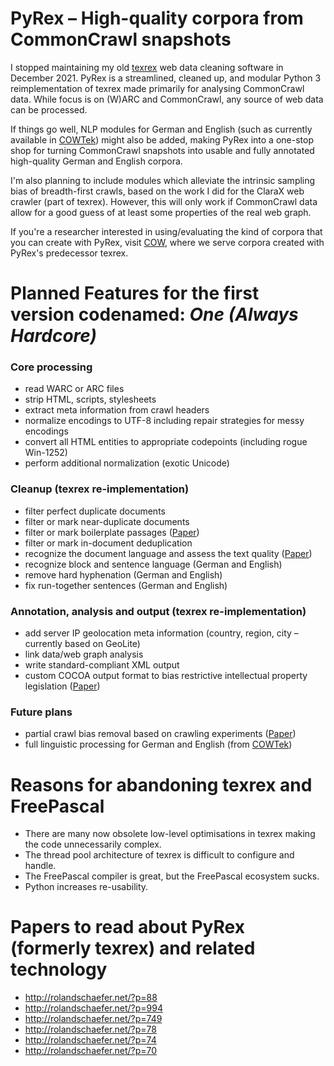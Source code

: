 # PyRex – High-quality corpora from CommonCrawl snapshots

I stopped maintaining my old [texrex](https://github.com/rsling/texrex) web data cleaning software in December 2021. PyRex is a streamlined, cleaned up, and modular Python 3 reimplementation of texrex made primarily for analysing CommonCrawl data. While focus is on (W)ARC and CommonCrawl, any source of web data can be processed.

If things go well, NLP modules for German and English (such as currently available in [COWTek](https://github.com/rsling/cow)) might also be added, making PyRex into a one-stop shop for turning CommonCrawl snapshots into usable and fully annotated high-quality German and English corpora.

I'm also planning to include modules which alleviate the intrinsic sampling bias of breadth-first crawls, based on the work I did for the ClaraX web crawler (part of texrex). However, this will only work if CommonCrawl data allow for a good guess of at least some properties of the real web graph.

If you're a researcher interested in using/evaluating the kind of corpora that you can create with PyRex, visit [COW](https://www.webcorpora.org/), where we serve corpora created with PyRex's predecessor texrex.

# Planned Features for the first version codenamed: _One (Always Hardcore)_

### Core processing

- read WARC or ARC files
- strip HTML, scripts, stylesheets
- extract meta information from crawl headers
- normalize encodings to UTF-8 including repair strategies for messy encodings
- convert all HTML entities to appropriate codepoints (including rogue Win-1252)
- perform additional normalization (exotic Unicode)

### Cleanup (texrex re-implementation)

- filter perfect duplicate documents
- filter or mark near-duplicate documents
- filter or mark boilerplate passages ([Paper](http://rolandschaefer.net/?p=88))
- filter or mark in-document deduplication
- recognize the document language and assess the text quality ([Paper](http://rolandschaefer.net/?p=78))
- recognize block and sentence language (German and English)
- remove hard hyphenation (German and English)
- fix run-together sentences (German and English)

### Annotation, analysis and output (texrex re-implementation)

- add server IP geolocation meta information (country, region, city – currently based on GeoLite)
- link data/web graph analysis
- write standard-compliant XML output
- custom COCOA output format to bias restrictive intellectual property legislation ([Paper](http://rolandschaefer.net/?p=994))

### Future plans

- partial crawl bias removal based on crawling experiments ([Paper](http://rolandschaefer.net/?p=1201))
- full linguistic processing for German and English (from [COWTek](https://github.com/rsling/cow))

# Reasons for abandoning texrex and FreePascal

- There are many now obsolete low-level optimisations in texrex making the code unnecessarily complex.
- The thread pool architecture of texrex is difficult to configure and handle.
- The FreePascal compiler is great, but the FreePascal ecosystem sucks.
- Python increases re-usability.

# Papers to read about PyRex (formerly texrex) and related technology

- http://rolandschaefer.net/?p=88
- http://rolandschaefer.net/?p=994
- http://rolandschaefer.net/?p=749
- http://rolandschaefer.net/?p=78
- http://rolandschaefer.net/?p=74
- http://rolandschaefer.net/?p=70


